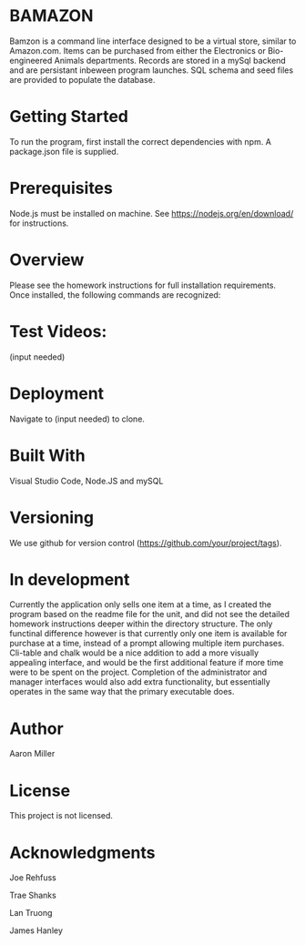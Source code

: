 # BAMAZON 
 
Bamzon is a command line interface designed to be a virtual store, similar to Amazon.com.  Items can be purchased from either the Electronics or Bio-engineered Animals departments. Records are stored in a mySql backend and are persistant inbeween program launches. SQL schema and seed files are provided to populate the database.

# Getting Started
To run the program, first install the correct dependencies with npm. A package.json file is supplied.


# Prerequisites
Node.js must be installed on machine. See https://nodejs.org/en/download/ for instructions.

# Overview
Please see the homework instructions for full installation requirements. Once installed, the following commands are recognized:

# Test Videos:
(input needed)

# Deployment
Navigate to (input needed) to clone.

# Built With
Visual Studio Code, Node.JS and mySQL

# Versioning
We use github for version control (https://github.com/your/project/tags).

# In development
Currently the application only sells one item at a time, as I created the program based on the readme file for the unit, and did not see the detailed homework instructions deeper within the directory structure. The only functinal difference however is that currently only one item is available for purchase at a time, instead of a prompt allowing multiple item purchases.
Cli-table and chalk would be a nice addition to add a more visually appealing interface, and would be the first additional feature if more time were to be spent on the project. Completion of the administrator and manager interfaces would also add extra functionality, but essentially operates in the same way that the primary executable does.

# Author
Aaron Miller

# License
This project is not licensed.

# Acknowledgments

Joe Rehfuss

Trae Shanks

Lan Truong

James Hanley

